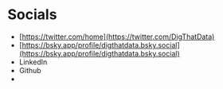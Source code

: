 # Socials

* [https://twitter.com/home](https://twitter.com/DigThatData)
* [https://bsky.app/profile/digthatdata.bsky.social](https://bsky.app/profile/digthatdata.bsky.social)
* LinkedIn
* Github
* 
